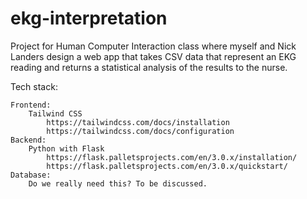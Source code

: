 # ekg-interpretation
Project for Human Computer Interaction class where myself and Nick Landers design a web app that takes CSV data that represent an EKG reading and returns a statistical analysis of the results to the nurse.

Tech stack:

    Frontend:
        Tailwind CSS
            https://tailwindcss.com/docs/installation
            https://tailwindcss.com/docs/configuration
    Backend:
        Python with Flask
            https://flask.palletsprojects.com/en/3.0.x/installation/
            https://flask.palletsprojects.com/en/3.0.x/quickstart/
    Database:
        Do we really need this? To be discussed.